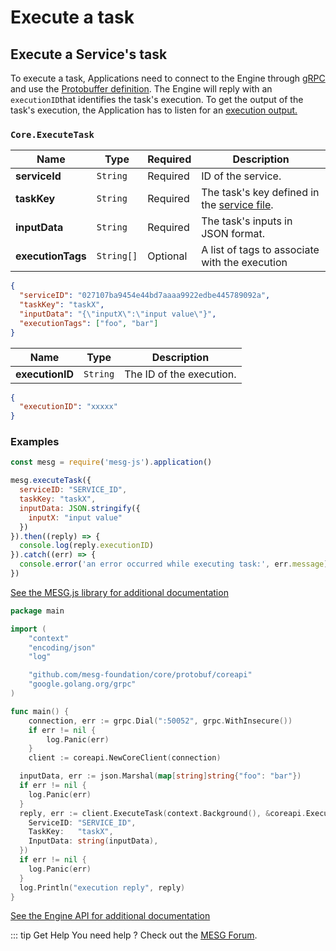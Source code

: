 # Execute a task

## Execute a Service's task

To execute a task, Applications need to connect to the Engine through [gRPC](https://grpc.io/) and use the [Protobuffer definition](https://github.com/mesg-foundation/core/blob/master/protobuf/coreapi/api.proto). The Engine will reply with an `executionID`that identifies the task's execution. To get the output of the task's execution, the Application has to listen for an [execution output.](./listen-for-events.md#listen-for-task-execution-outputs)

<tabs>
<tab title="Request" vp-markdown>

### `Core.ExecuteTask`

| **Name** | **Type** | **Required** | **Description** |
| --- | --- | --- | --- |
| **serviceId** | `String` | Required | ID of the service. |
| **taskKey** | `String` | Required | The task's key defined in the [service file](/guide/service/service-file.md). |
| **inputData** | `String` | Required | The task's inputs in JSON format. |
| **executionTags** | `String[]` | Optional | A list of tags to associate with the execution |

```json
{
  "serviceID": "027107ba9454e44bd7aaaa9922edbe445789092a",
  "taskKey": "taskX",
  "inputData": "{\"inputX\":\"input value\"}",
  "executionTags": ["foo", "bar"]
}
```

</tab>

<tab title="Reply" vp-markdown>

| **Name** | **Type** | **Description** |
| --- | --- | --- |
| **executionID** | `String` | The ID of the execution. |

```json
{
  "executionID": "xxxxx"
}
```

</tab>
</tabs>

### Examples

<tabs>
<tab title="Node" vp-markdown>

```javascript
const mesg = require('mesg-js').application()

mesg.executeTask({
  serviceID: "SERVICE_ID",
  taskKey: "taskX",
  inputData: JSON.stringify({
    inputX: "input value"
  })
}).then((reply) => {
  console.log(reply.executionID)
}).catch((err) => {
  console.error('an error occurred while executing task:', err.message)
})
```

[See the MESG.js library for additional documentation](https://github.com/mesg-foundation/mesg-js/tree/master#execute-task)

</tab>

<tab title="Go" vp-markdown>

```go
package main

import (
	"context"
	"encoding/json"
	"log"

	"github.com/mesg-foundation/core/protobuf/coreapi"
	"google.golang.org/grpc"
)

func main() {
	connection, err := grpc.Dial(":50052", grpc.WithInsecure())
	if err != nil {
		log.Panic(err)
	}
	client := coreapi.NewCoreClient(connection)

  inputData, err := json.Marshal(map[string]string{"foo": "bar"})
  if err != nil {
    log.Panic(err)
  }
  reply, err := client.ExecuteTask(context.Background(), &coreapi.ExecuteTaskRequest{
    ServiceID: "SERVICE_ID",
    TaskKey:   "taskX",
    InputData: string(inputData),
  })
  if err != nil {
    log.Panic(err)
  }
  log.Println("execution reply", reply)
}

```

[See the Engine API for additional documentation](https://docs.mesg.com/api/core.html#core-api)

</tab>
</tabs>

::: tip Get Help
You need help ? Check out the <a href="https://forum.mesg.com" target="_blank">MESG Forum</a>.
